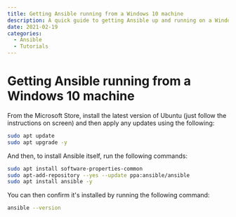 ```yaml
---
title: Getting Ansible running from a Windows 10 machine
description: A quick guide to getting Ansible up and running on a Windows 10 machine.
date: 2021-02-19
categories:
  - Ansible
  - Tutorials
---
```

# Getting Ansible running from a Windows 10 machine

From the Microsoft Store, install the latest version of Ubuntu (just follow the instructions on screen) and then apply any updates using the following:

```bash
sudo apt update
sudo apt upgrade -y
```

And then, to install Ansible itself, run the following commands:

```bash
sudo apt install software-properties-common
sudo apt-add-repository --yes --update ppa:ansible/ansible
sudo apt install ansible -y
```

You can then confirm it's installed by running the following command:

```bash
ansible --version
```